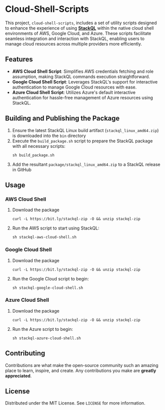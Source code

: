 # Cloud-Shell-Scripts

This project, `cloud-shell-scripts`, includes a set of utility scripts designed to enhance the experience of using [__StackQL__](https://github.com/stackql/stackql) within the native cloud shell environments of AWS, Google Cloud, and Azure. These scripts facilitate seamless integration and interaction with StackQL, enabling users to manage cloud resources across multiple providers more efficiently.

## Features

- **AWS Cloud Shell Script**: Simplifies AWS credentials fetching and role assumption, making StackQL commands execution straightforward.
- **Google Cloud Shell Script**: Leverages StackQL's support for interactive authentication to manage Google Cloud resources with ease.
- **Azure Cloud Shell Script**: Utilizes Azure's default interactive authentication for hassle-free management of Azure resources using StackQL.

## Building and Publishing the Package

1. Ensure the latest StackQL Linux build artifact (`stackql_linux_amd64.zip`) is downloaded into the `bin` directory
2. Execute the `build_package.sh` script to prepare the StackQL package with all necessary scripts:
    ```shell
    sh build_package.sh
    ```
3. Add the resultant `package/stackql_linux_amd64.zip` to a StackQL release in GitHub

## Usage

### AWS Cloud Shell

1. Download the package 
    ```shell
    curl -L https://bit.ly/stackql-zip -O && unzip stackql-zip
    ```
2. Run the AWS script to start using StackQL:
    ```shell
    sh stackql-aws-cloud-shell.sh
    ```

### Google Cloud Shell

1. Download the package 
    ```shell
    curl -L https://bit.ly/stackql-zip -O && unzip stackql-zip
    ```
2. Run the Google Cloud script to begin:
    ```shell
    sh stackql-google-cloud-shell.sh
    ```

### Azure Cloud Shell

1. Download the package 
    ```shell
    curl -L https://bit.ly/stackql-zip -O && unzip stackql-zip
    ```
2. Run the Azure script to begin:
    ```shell
    sh stackql-azure-cloud-shell.sh
    ```

## Contributing

Contributions are what make the open-source community such an amazing place to learn, inspire, and create. Any contributions you make are **greatly appreciated**.

## License

Distributed under the MIT License. See `LICENSE` for more information.